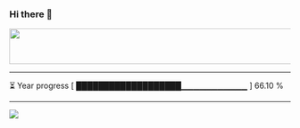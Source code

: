 ### Hi there 👋

<a href="https://dev.chrisewart.com/spotify?open">
    <img src="https://dev.chrisewart.com/spotify" width="540" height="64">
</a> 


---
⏳ Year progress [ ███████████████████▁▁▁▁▁▁▁▁▁▁▁ ] 66.10 %

---
![](https://komarev.com/ghpvc/?username=ChrisE217&color=656d6f&abbreviated=true&label=Views&style=for-the-badge)


